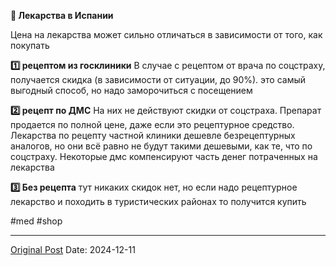 **💊 Лекарства в Испании**

Цена на лекарства может сильно отличаться в зависимости от того, как покупать


**1️⃣ рецептом из госклиники**
В случае с рецептом от врача по соцстраху, получается скидка (в зависимости от ситуации, до 90%). это самый выгодный способ, но надо заморочиться с посещением

**2️⃣ рецепт по ДМС**
На них не действуют скидки от соцстраха. Препарат продается по полной цене, даже если это рецептурное средство. Лекарства по рецепту частной клиники дешевле безрецептурных аналогов, но они всё равно не будут такими дешевыми, как те, что по соцстраху. Некоторые дмс компенсируют часть денег потраченных на лекарства

**3️⃣ Без рецепта**
тут никаких скидок нет, но если надо рецептурное лекарство и походить в туристических районах то получится купить


#med #shop

---
[Original Post](https://t.me/lev2tarragona/2893)
Date: 2024-12-11
